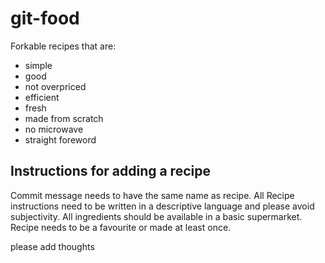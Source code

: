 # git-food

Forkable recipes that are:

- simple
- good
- not overpriced
- efficient
- fresh
- made from scratch
- no microwave
- straight foreword

## Instructions for adding a recipe

Commit message needs to have the same name as recipe. All Recipe instructions need to be written in 	a descriptive language and please avoid subjectivity. All ingredients should be available in a basic supermarket. Recipe needs to be a favourite or made at least once.

please add thoughts
